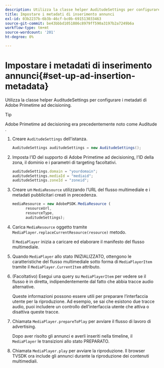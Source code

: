 ```yaml
---
description: Utilizza la classe helper AuditudeSettings per configurare i metadati di Adobe Primetime ad decisioning.
title: Impostare i metadati di inserimento annunci
exl-id: 03b2237b-6b3b-46cf-bc0b-691513033463
source-git-commit: be43bbbd1051886c8979ff590a3197b2a7249b6a
workflow-type: tm+mt
source-wordcount: '201'
ht-degree: 0%

---
```


# Impostare i metadati di inserimento annunci{#set-up-ad-insertion-metadata}

Utilizza la classe helper AuditudeSettings per configurare i metadati di Adobe Primetime ad decisioning.

>[!TIP]
>
>Adobe Primetime ad decisioning era precedentemente noto come Auditude .

1. Creare `AuditudeSettings` dell&#39;istanza.

   ```java
   AuditudeSettings auditudeSettings = new AuditudeSettings();
   ```

1. Imposta l’ID del supporto di Adobe Primetime ad decisioning, l’ID della zona, il dominio e i parametri di targeting facoltativi.

   ```js
   auditudeSettings.domain = "yourdomain"; 
   auditudeSettings.mediaId = "mediaid"; 
   auditudeSettings.zoneId = "zoneid";
   ```

1. Creare un `MediaResource` utilizzando l’URL del flusso multimediale e i metadati pubblicitari creati in precedenza.

   ```js
   mediaResource = new AdobePSDK.MediaResource ( 
         resourceUrl, 
         resourceType,  
         auditudeSettings);
   ```

1. Carica `MediaResource` oggetto tramite `MediaPlayer.replaceCurrentResource(resource)` metodo.

   Il `MediaPlayer` inizia a caricare ed elaborare il manifesto del flusso multimediale.

1. Quando `MediaPlayer` allo stato INIZIALIZZATO, ottengono le caratteristiche del flusso multimediale sotto forma di `MediaPlayerItem` tramite il `MediaPlayer.CurrentItem` attributo.
1. (Facoltativo) Esegui una query su `MediaPlayerItem` per vedere se il flusso è in diretta, indipendentemente dal fatto che abbia tracce audio alternative.

   Queste informazioni possono essere utili per preparare l’interfaccia utente per la riproduzione. Ad esempio, se sai che esistono due tracce audio, puoi includere un controllo dell’interfaccia utente che attiva o disattiva queste tracce.

1. Chiamata `MediaPlayer.prepareToPlay` per avviare il flusso di lavoro di advertising.

   Dopo aver risolto gli annunci e averli inseriti nella timeline, il `  MediaPlayer ` le transizioni allo stato PREPARATO.
1. Chiamata `MediaPlayer.play` per avviare la riproduzione.
Il browser TVSDK ora include gli annunci durante la riproduzione dei contenuti multimediali.
